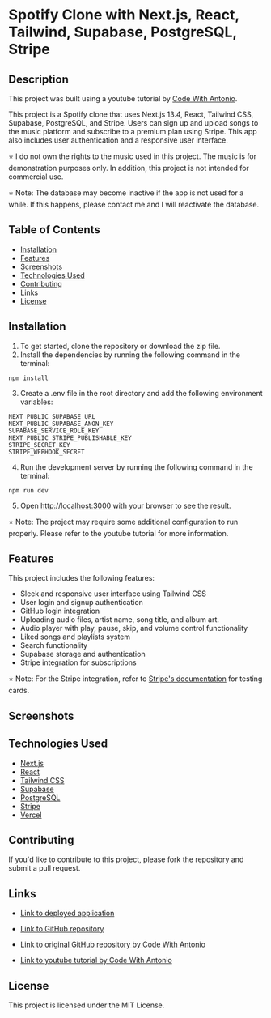 # Spotify Clone with Next.js, React, Tailwind, Supabase, PostgreSQL, Stripe

## Description

This project was built using a youtube tutorial by [Code With Antonio](https://www.youtube.com/watch?v=2aeMRB8LL4o).

This project is a Spotify clone that uses Next.js 13.4, React, Tailwind CSS, Supabase, PostgreSQL, and Stripe. Users can sign up and upload songs to the music platform and subscribe to a premium plan using Stripe. This app also includes user authentication and a responsive user interface.

⭐ I do not own the rights to the music used in this project. The music is for demonstration purposes only. In addition, this project is not intended for commercial use.

⭐ Note: The database may become inactive if the app is not used for a while. If this happens, please contact me and I will reactivate the database.

## Table of Contents

- [Installation](#installation)
- [Features](#features)
- [Screenshots](#screenshots)
- [Technologies Used](#technologies-used)
- [Contributing](#contributing)
- [Links](#links)
- [License](#license)

## Installation

1. To get started, clone the repository or download the zip file.
2. Install the dependencies by running the following command in the terminal:

```
npm install
```

3. Create a .env file in the root directory and add the following environment variables:

```
NEXT_PUBLIC_SUPABASE_URL
NEXT_PUBLIC_SUPABASE_ANON_KEY
SUPABASE_SERVICE_ROLE_KEY
NEXT_PUBLIC_STRIPE_PUBLISHABLE_KEY
STRIPE_SECRET_KEY
STRIPE_WEBHOOK_SECRET
```

4. Run the development server by running the following command in the terminal:

```
npm run dev
```

5. Open [http://localhost:3000](http://localhost:3000) with your browser to see the result.

⭐ Note: The project may require some additional configuration to run properly. Please refer to the youtube tutorial for more information.

## Features

This project includes the following features:

- Sleek and responsive user interface using Tailwind CSS
- User login and signup authentication
- GitHub login integration
- Uploading audio files, artist name, song title, and album art.
- Audio player with play, pause, skip, and volume control functionality
- Liked songs and playlists system
- Search functionality
- Supabase storage and authentication
- Stripe integration for subscriptions

⭐ Note: For the Stripe integration, refer to [Stripe's documentation](https://stripe.com/docs/testing) for testing cards.

## Screenshots


## Technologies Used

- [Next.js](https://nextjs.org/)
- [React](https://reactjs.org/)
- [Tailwind CSS](https://tailwindcss.com/)
- [Supabase](https://supabase.io/)
- [PostgreSQL](https://www.postgresql.org/)
- [Stripe](https://stripe.com/)
- [Vercel](https://vercel.com/)

## Contributing

If you'd like to contribute to this project, please fork the repository and submit a pull request.

## Links

- [Link to deployed application](https://spotify-clone-nextjs-yt-cwa.vercel.app)

- [Link to GitHub repository](https://github.com/kt946/spotify-clone-nextjs-yt-cwa)

- [Link to original GitHub repository by Code With Antonio](https://github.com/antonioerdeljac/next13-spotify)

- [Link to youtube tutorial by Code With Antonio](https://www.youtube.com/watch?v=2aeMRB8LL4o)

## License

This project is licensed under the MIT License.
